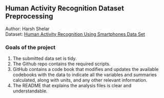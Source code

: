 ## Human Activity Recognition Dataset Preprocessing

Author: Harsh Shelar<br />
Dataset: [Human Activity Recognition Using Smartphones Data Set](http://archive.ics.uci.edu/ml/datasets/Human+Activity+Recognition+Using+Smartphones)

### Goals of the project

1. The submitted data set is tidy.
2. The Github repo contains the required scripts.
3. GitHub contains a code book that modifies and updates the available codebooks with the data to indicate all the variables and summaries calculated, along with units, and any other relevant information.
4. The README that explains the analysis files is clear and understandable.
